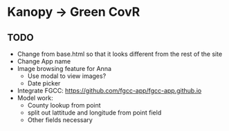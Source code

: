 # Kanopy -> Green CovR

## TODO

 - Change from base.html so that it looks different from the rest of the site
 - Change App name
 - Image browsing feature for Anna
    - Use modal to view images?
    - Date picker
 - Integrate FGCC: https://github.com/fgcc-app/fgcc-app.github.io
 - Model work:
    - County lookup from point
    - split out lattitude and longitude from point field
    - Other fields necessary 